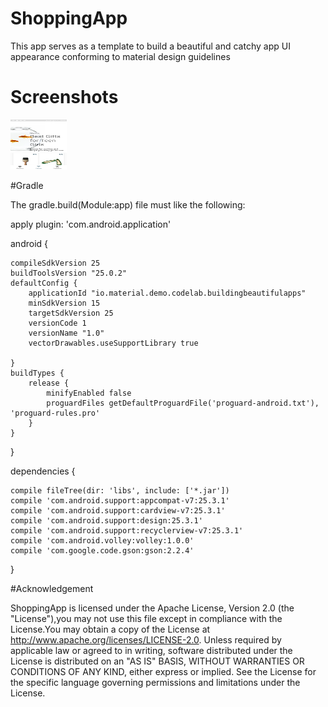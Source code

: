 # ShoppingApp
This app serves as a template to build a beautiful and catchy app UI appearance conforming to material design guidelines

# Screenshots
<img src="https://github.com/ajibadeseun/ShoppingApp/blob/master/Screenshot_20180303-145427.png" width="90" height="80"/>


#Gradle

The gradle.build(Module:app) file must like the following:

apply plugin: 'com.android.application'

android {

    compileSdkVersion 25
    buildToolsVersion "25.0.2"
    defaultConfig {
        applicationId "io.material.demo.codelab.buildingbeautifulapps"
        minSdkVersion 15
        targetSdkVersion 25
        versionCode 1
        versionName "1.0"
        vectorDrawables.useSupportLibrary true

    }
    buildTypes {
        release {
            minifyEnabled false
            proguardFiles getDefaultProguardFile('proguard-android.txt'), 'proguard-rules.pro'
        }
    }
}

dependencies {

    compile fileTree(dir: 'libs', include: ['*.jar'])
    compile 'com.android.support:appcompat-v7:25.3.1'
    compile 'com.android.support:cardview-v7:25.3.1'
    compile 'com.android.support:design:25.3.1'
    compile 'com.android.support:recyclerview-v7:25.3.1'
    compile 'com.android.volley:volley:1.0.0'
    compile 'com.google.code.gson:gson:2.2.4'
}

#Acknowledgement

ShoppingApp is licensed under the Apache License, Version 2.0 (the "License"),you may not use this file except in compliance with the License.You may obtain a copy of the License at http://www.apache.org/licenses/LICENSE-2.0. Unless required by applicable law or agreed to in writing, software distributed under the License is distributed on an "AS IS" BASIS, WITHOUT WARRANTIES OR CONDITIONS OF ANY KIND, either express or implied. See the License for the specific language governing permissions and limitations under the License.
